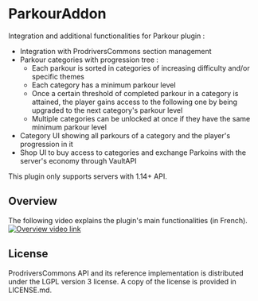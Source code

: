 # ParkourAddon

Integration and additional functionalities for Parkour plugin :
* Integration with ProdriversCommons section management
* Parkour categories with progression tree :
	* Each parkour is sorted in categories of increasing difficulty and/or specific themes
	* Each category has a minimum parkour level
	* Once a certain threshold of completed parkour in a category is attained, the player gains access to the following one by being upgraded to the next category's parkour level
	* Multiple categories can be unlocked at once if they have the same minimum parkour level
* Category UI showing all parkours of a category and the player's progression in it
* Shop UI to buy access to categories and exchange Parkoins with the server's economy through VaultAPI

This plugin only supports servers with 1.14+ API.

## Overview

The following video explains the plugin's main functionalities (in French).
[![Overview video link](https://img.youtube.com/vi/XT3lxEB3zVw/0.jpg)](https://youtu.be/XT3lxEB3zVw)


## License

ProdriversCommons API and its reference implementation is distributed under the LGPL version 3 license. A copy of the license is provided in LICENSE.md.
